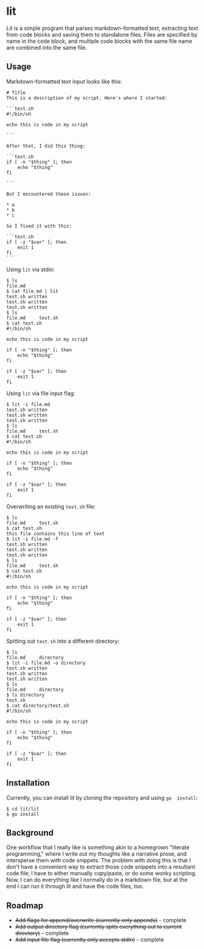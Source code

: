# lit
Lit is a simple program that parses markdown-formatted text, extracting 
text from code blocks and saving them to standalone files. Files are 
specified by name in the code block, and multiple code blocks with the 
same file name are combined into the same file.

## Usage
Markdown-formatted text input looks like this:

    # Title
    This is a description of my script. Here's where I started:

    ```test.sh
    #!/bin/sh
    
    echo this is code in my script

    ```

    After that, I did this thing:

    ```test.sh
    if [ -n "$thing" ]; then
        echo "$thing"
    fi

    ```

    But I encountered these issues:

    * a
    * b
    * c

    So I fixed it with this:

    ```test.sh
    if [ -z "$var" ]; then
        exit 1
    fi
    ```

Using `lit` via stdin:

```
$ ls
file.md
$ cat file.md | lit
test.sh written
test.sh written
test.sh written
$ ls
file.md     test.sh
$ cat test.sh
#!/bin/sh

echo this is code in my script

if [ -n "$thing" ]; then
    echo "$thing"
fi

if [ -z "$var" ]; then
    exit 1
fi
```

Using `lit` via file input flag:

```
$ lit -i file.md
test.sh written
test.sh written
test.sh written
$ ls
file.md     test.sh
$ cat test.sh
#!/bin/sh

echo this is code in my script

if [ -n "$thing" ]; then
    echo "$thing"
fi

if [ -z "$var" ]; then
    exit 1
fi
```

Overwriting an existing `test.sh` file:

```
$ ls
file.md     test.sh
$ cat test.sh
this file contains this line of text
$ lit -i file.md -f
test.sh written
test.sh written
test.sh written
$ ls
file.md     test.sh
$ cat test.sh
#!/bin/sh

echo this is code in my script

if [ -n "$thing" ]; then
    echo "$thing"
fi

if [ -z "$var" ]; then
    exit 1
fi
```

Spitting out `test.sh` into a different directory:

```
$ ls
file.md     directory
$ lit -i file.md -o directory
test.sh written
test.sh written
test.sh written
$ ls
file.md     directory
$ ls directory
test.sh
$ cat directory/test.sh
#!/bin/sh

echo this is code in my script

if [ -n "$thing" ]; then
    echo "$thing"
fi

if [ -z "$var" ]; then
    exit 1
fi
```

## Installation
Currently, you can install lit by cloning the repository and using `go 
install`:

```
$ cd lit/lit
$ go install
```

## Background
One workflow that I really like is something akin to a homegrown 
"literate programming," where I write out my thoughts like a narrative 
prose, and intersperse them with code snippets. The problem with doing 
this is that I don't have a convenient way to extract those code 
snippets into a resultant code file; I have to either manually 
copy/paste, or do some wonky scripting. Now, I can do everything like I 
normally do in a markdown file, but at the end I can run it through lit 
and have the code files, too.

## Roadmap

+ ~~Add flags for append/overwrite (currently only appends)~~ - complete
+ ~~Add output directory flag (currently spits everything out to current 
directory)~~ - complete
+ ~~Add input file flag (currently only accepts stdin)~~ - complete
